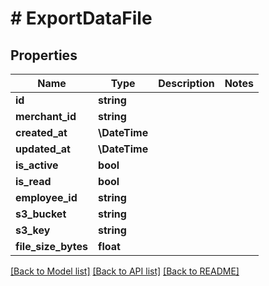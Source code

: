 # # ExportDataFile

## Properties

Name | Type | Description | Notes
------------ | ------------- | ------------- | -------------
**id** | **string** |  |
**merchant_id** | **string** |  |
**created_at** | **\DateTime** |  |
**updated_at** | **\DateTime** |  |
**is_active** | **bool** |  |
**is_read** | **bool** |  |
**employee_id** | **string** |  |
**s3_bucket** | **string** |  |
**s3_key** | **string** |  |
**file_size_bytes** | **float** |  |

[[Back to Model list]](../../README.md#models) [[Back to API list]](../../README.md#endpoints) [[Back to README]](../../README.md)
